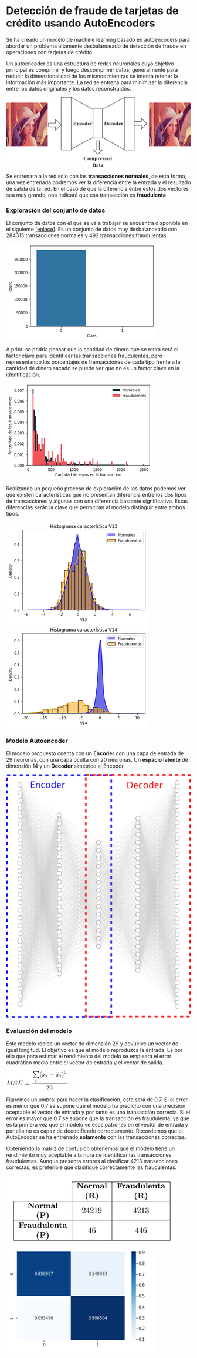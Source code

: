 # Detección de fraude de tarjetas de crédito usando AutoEncoders
Se ha creado un modelo de machine learning basado en autoencoders para abordar un problema altamente desbalanceado de detección de fraude en operaciones con tarjetas de crédito. 

Un autoencoder es una estructura de redes neuronales cuyo objetivo principal es comprimir y luego descomprimir datos, generalmente para reducir la dimensionalidad de los mismos mientras se intenta retener la información más importante. La red se entrena para minimizar la diferencia entre los datos originales y los datos reconstruidos. 

![](https://github.com/JesusFraile/-Credit_Card_Fraud_Detection/blob/main/Images/autoencoder.png)

Se entrenará a la red solo con las **transacciones normales**, de esta forma, una vez entrenada podremos ver la diferencia entre la entrada y el resultado de salida de la red. En el caso de que la diferencia entre estos dos vectores sea muy grande, nos indicará que esa transacción es **fraudulenta**. 

### Exploración del conjunto de datos

El conjunto de datos con el que se va a trabajar se encuentra disponible en el siguiente [[enlace]][dataset].   Es un conjunto de datos muy desbalanceado con 284315 transacciones normales y 492 transacciones fraudulentas. 

![](https://github.com/JesusFraile/-Credit_Card_Fraud_Detection/blob/main/Images/contador.png)

A priori se podría pensar que la cantidad de dinero que se retira será el factor clave para identificar las transacciones fraudulentas, pero representando los porcentajes de transacciones de cada tipo frente a la cantidad de dinero sacado se puede ver que no es un factor clave en la identificación. 

![](https://github.com/JesusFraile/-Credit_Card_Fraud_Detection/blob/main/Images/monto.png)

Realizando un pequeño proceso de exploración de los datos podemos ver que existen características que no presentan diferencia entre los dos típos de transacciones y algunas con una diferencia bastante significativa. Estas diferencias serán la clave que permitirán al modelo distinguir entre ambos tipos. 

![](https://github.com/JesusFraile/-Credit_Card_Fraud_Detection/blob/main/Images/f1.png)![](https://github.com/JesusFraile/-Credit_Card_Fraud_Detection/blob/main/Images/f2.png)

### Modelo Autoencoder
El modelo propuesto cuenta con un **Encoder** con una capa de entrada de 29 neuronas, con una capa oculta con 20 neuronas. Un **espacio latente** de dimensión 14 y un **Decoder** simétrico al Encoder. 

![](https://github.com/JesusFraile/-Credit_Card_Fraud_Detection/blob/main/Images/model_autoencoder.png)

### Evaluación del modelo
Este modelo recibe un vector de dimensión 29 y devuelve un vector de igual longitud. El objetivo es que el modelo reproduzca la entrada. Es por ello que para estimar el rendimiento del modelo se empleará el error cuadrático medio entre el vector de entrada y el vector de salida. 

![](https://github.com/JesusFraile/-Credit_Card_Fraud_Detection/blob/main/Images/CodeCogsEqn.png)

Fijaremos un umbral para hacer la clasificación, este será de 0.7. Si el error es menor que 0.7 se supone que el modelo ha predicho con una precisión aceptable el vector de entrada y por tanto es una transacción correcta. Si el error es mayor que 0.7 se supone que la transacción es fraudulenta, ya que es la primera vez que el modelo ve esos patrones en el vector de entrada y por ello no es capaz de decodificarlo correctamente. Recordemos que el AutoEncoder se ha entrenado **solamente** con las transacciones correctas. 

Obteniendo la matriz de confusión obtenemos que el modelo tiene un rendimiento muy aceptable a la hora de identificar las transacciones fraudulentas. Aunque presenta errores al clasificar 4213 transacciones correctas, es preferible que clasifique correctamente las fraudulentas.

![](https://github.com/JesusFraile/-Credit_Card_Fraud_Detection/blob/main/Images/cm.png)![](https://github.com/JesusFraile/-Credit_Card_Fraud_Detection/blob/main/Images/confusion_matrix.png)

















[dataset]: https://www.kaggle.com/datasets/mlg-ulb/creditcardfraud 





